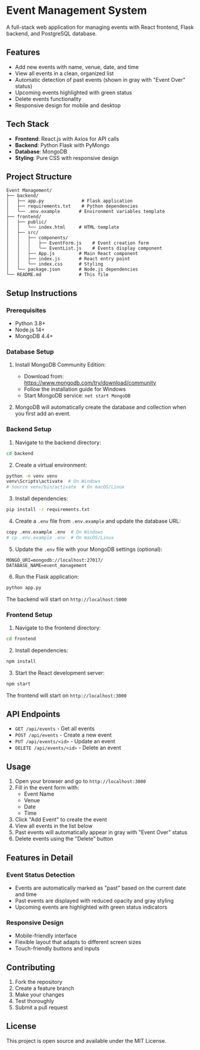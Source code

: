# Event Management System

A full-stack web application for managing events with React frontend, Flask backend, and PostgreSQL database.

## Features

- Add new events with name, venue, date, and time
- View all events in a clean, organized list
- Automatic detection of past events (shown in gray with "Event Over" status)
- Upcoming events highlighted with green status
- Delete events functionality
- Responsive design for mobile and desktop

## Tech Stack

- **Frontend**: React.js with Axios for API calls
- **Backend**: Python Flask with PyMongo
- **Database**: MongoDB
- **Styling**: Pure CSS with responsive design

## Project Structure

```
Event Management/
├── backend/
│   ├── app.py              # Flask application
│   ├── requirements.txt    # Python dependencies
│   └── .env.example       # Environment variables template
├── frontend/
│   ├── public/
│   │   └── index.html     # HTML template
│   ├── src/
│   │   ├── components/
│   │   │   ├── EventForm.js    # Event creation form
│   │   │   └── EventList.js    # Events display component
│   │   ├── App.js         # Main React component
│   │   ├── index.js       # React entry point
│   │   └── index.css      # Styling
│   └── package.json       # Node.js dependencies
└── README.md              # This file
```

## Setup Instructions

### Prerequisites

- Python 3.8+
- Node.js 14+
- MongoDB 4.4+

### Database Setup

1. Install MongoDB Community Edition:
   - Download from: https://www.mongodb.com/try/download/community
   - Follow the installation guide for Windows
   - Start MongoDB service: `net start MongoDB`

2. MongoDB will automatically create the database and collection when you first add an event.

### Backend Setup

1. Navigate to the backend directory:
```bash
cd backend
```

2. Create a virtual environment:
```bash
python -m venv venv
venv\Scripts\activate  # On Windows
# source venv/bin/activate  # On macOS/Linux
```

3. Install dependencies:
```bash
pip install -r requirements.txt
```

4. Create a `.env` file from `.env.example` and update the database URL:
```bash
copy .env.example .env  # On Windows
# cp .env.example .env  # On macOS/Linux
```

5. Update the `.env` file with your MongoDB settings (optional):
```
MONGO_URI=mongodb://localhost:27017/
DATABASE_NAME=event_management
```

6. Run the Flask application:
```bash
python app.py
```

The backend will start on `http://localhost:5000`

### Frontend Setup

1. Navigate to the frontend directory:
```bash
cd frontend
```

2. Install dependencies:
```bash
npm install
```

3. Start the React development server:
```bash
npm start
```

The frontend will start on `http://localhost:3000`

## API Endpoints

- `GET /api/events` - Get all events
- `POST /api/events` - Create a new event
- `PUT /api/events/<id>` - Update an event
- `DELETE /api/events/<id>` - Delete an event

## Usage

1. Open your browser and go to `http://localhost:3000`
2. Fill in the event form with:
   - Event Name
   - Venue
   - Date
   - Time
3. Click "Add Event" to create the event
4. View all events in the list below
5. Past events will automatically appear in gray with "Event Over" status
6. Delete events using the "Delete" button

## Features in Detail

### Event Status Detection
- Events are automatically marked as "past" based on the current date and time
- Past events are displayed with reduced opacity and gray styling
- Upcoming events are highlighted with green status indicators

### Responsive Design
- Mobile-friendly interface
- Flexible layout that adapts to different screen sizes
- Touch-friendly buttons and inputs

## Contributing

1. Fork the repository
2. Create a feature branch
3. Make your changes
4. Test thoroughly
5. Submit a pull request

## License

This project is open source and available under the MIT License.
